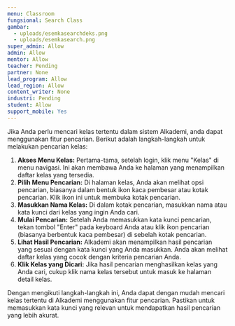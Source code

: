 ```yaml
---
menu: Classroom
fungsional: Search Class
gambar:
  - uploads/esemkasearchdeks.png
  - uploads/esemkasearch.png
super_admin: Allow
admin: Allow
mentor: Allow
teacher: Pending
partner: None
lead_program: Allow
lead_region: Allow
content_writer: None
industri: Pending
student: Allow
support_mobile: Yes
---
```

Jika Anda perlu mencari kelas tertentu dalam sistem Alkademi, anda dapat menggunakan fitur pencarian. Berikut adalah langkah-langkah untuk melakukan pencarian kelas:

1. **Akses Menu Kelas:** Pertama-tama, setelah login, klik menu "Kelas" di menu navigasi. Ini akan membawa Anda ke halaman yang menampilkan daftar kelas yang tersedia.
2. **Pilih Menu Pencarian:** Di halaman kelas, Anda akan melihat opsi pencarian, biasanya dalam bentuk ikon kaca pembesar atau kotak pencarian. Klik ikon ini untuk membuka kotak pencarian.
3. **Masukkan Nama Kelas:** Di dalam kotak pencarian, masukkan nama atau kata kunci dari kelas yang ingin Anda cari.
4. **Mulai Pencarian:** Setelah Anda memasukkan kata kunci pencarian, tekan tombol "Enter" pada keyboard Anda atau klik ikon pencarian (biasanya berbentuk kaca pembesar) di sebelah kotak pencarian.
5. **Lihat Hasil Pencarian:** Alkademi akan menampilkan hasil pencarian yang sesuai dengan kata kunci yang Anda masukkan. Anda akan melihat daftar kelas yang cocok dengan kriteria pencarian Anda.
6. **Klik Kelas yang Dicari:** Jika hasil pencarian menghasilkan kelas yang Anda cari, cukup klik nama kelas tersebut untuk masuk ke halaman detail kelas.

Dengan mengikuti langkah-langkah ini, Anda dapat dengan mudah mencari kelas tertentu di Alkademi menggunakan fitur pencarian. Pastikan untuk memasukkan kata kunci yang relevan untuk mendapatkan hasil pencarian yang lebih akurat.